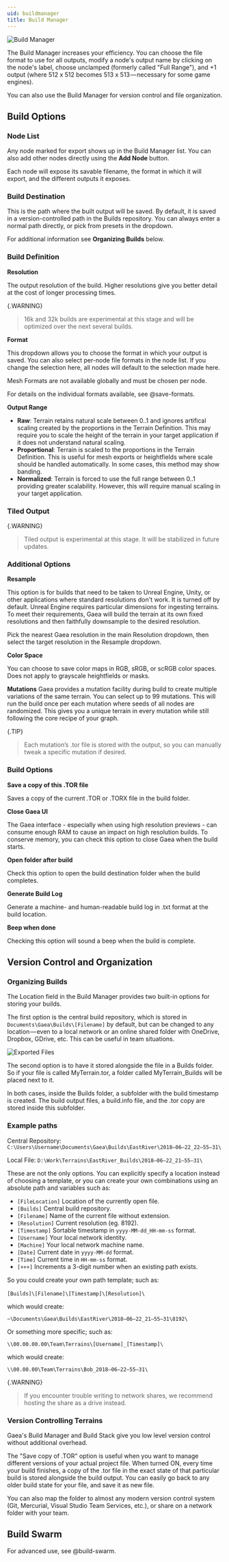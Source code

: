 ```yaml
---
uid: buildmanager
title: Build Manager
---
```


![Build Manager](/images/ui/Build-Manager.png)

The Build Manager increases your efficiency. You can choose the file format to use for all outputs, modify a node's output name by clicking on the node's label, choose unclamped (formerly called "Full Range"), and +1 output (where 512 x 512 becomes 513 x 513 — necessary for some game engines).

You can also use the Build Manager for version control and file organization.


## Build Options

### Node List

Any node marked for export shows up in the Build Manager list. You can also add other nodes directly using the **Add Node** button.

Each node will expose its savable filename, the format in which it will export, and the different outputs it exposes.

### Build Destination

This is the path where the built output will be saved. By default, it is saved in a version-controlled path in the Builds repository. You can always enter a normal path directly, or pick from presets in the dropdown.

For additional information see **Organizing Builds** below.

### Build Definition

**Resolution**

The output resolution of the build. Higher resolutions give you better detail at the cost of longer processing times.

{.WARNING}
> 16k and 32k builds are experimental at this stage and will be optimized over the next several builds.

**Format**

This dropdown allows you to choose the format in which your output is saved. You can also select per-node file formats in the node list. If you change the selection here, all nodes will default to the selection made here.

Mesh Formats are not available globally and must be chosen per node. 

For details on the individual formats available, see @save-formats.

**Output Range**

- **Raw**: Terrain retains natural scale between 0..1 and ignores artifical scaling created by the proportions in the Terrain Definition. This may require you to scale the height of the terrain in your target application if it does not understand natural scaling.                                
- **Proportional**: Terrain is scaled to the proportions in the Terrain Definition. This is useful for mesh exports or heightfields where scale should be handled automatically. In some cases, this method may show banding.
- **Normalized**: Terrain is forced to use the full range between 0..1 providing greater scalability. However, this will require manual scaling in your target application.


### Tiled Output

{.WARNING}
> Tiled output is experimental at this stage. It will be stabilized in future updates.

### Additional Options

**Resample**

This option is for builds that need to be taken to Unreal Engine, Unity, or other applications where standard resolutions don't work. It is turned off by default. Unreal Engine requires particular dimensions for ingesting terrains. To meet their requirements, Gaea will build the terrain at its own fixed resolutions and then faithfully downsample to the desired resolution. 

Pick the nearest Gaea resolution in the main Resolution dropdown, then select the target resolution in the Resample dropdown.

**Color Space**

You can choose to save color maps in RGB, sRGB, or scRGB color spaces. Does not apply to grayscale heightfields or masks.

**Mutations**
Gaea provides a mutation facility during build to create multiple variations of the same terrain. You can select up to 99 mutations. This will run the build once per each mutation where seeds of all nodes are randomized. This gives you a unique terrain in every mutation while still following the core recipe of your graph.

{.TIP}
> Each mutation’s .tor file is stored with the output, so you can manually tweak a specific mutation if desired.

### Build Options

**Save a copy of this .TOR file**

Saves a copy of the current .TOR or .TORX file in the build folder.

**Close Gaea UI**

The Gaea interface - especially when using high resolution previews - can consume enough RAM to cause an impact on high resolution builds. To conserve memory, you can check this option to close Gaea when the build starts.

**Open folder after build**

Check this option to open the build destination folder when the build completes.

**Generate Build Log**

Generate a machine- and human-readable build log in .txt format at the build location.

**Beep when done**

Checking this option will sound a beep when the build is complete.

## Version Control and Organization

### Organizing Builds

The Location field in the Build Manager provides two built-in options for storing your builds.

The first option is the central build repository, which is stored in `Documents\Gaea\Builds\[Filename]` by default, but can be changed to any location — even to a local network or an online shared folder with OneDrive, Dropbox, GDrive, etc. This can be useful in team situations.

![Exported Files](/images/Build-ExportedFiles.png)

The second option is to have it stored alongside the file in a Builds folder. So if your file is called MyTerrain.tor, a folder called MyTerrain_Builds will be placed next to it.

In both cases, inside the Builds folder, a subfolder with the build timestamp is created. The build output files, a build.info file, and the .tor copy are stored inside this subfolder.

### Example paths

Central Repository:
`C:\Users\Username\Documents\Gaea\Builds\EastRiver\2018–06–22_22–55–31\`

Local File:
`D:\Work\Terrains\EastRiver_Builds\2018–06–22_21–55–31\`

These are not the only options. You can explicitly specify a location instead of choosing a template, or you can create your own combinations using an absolute path and variables such as:
* `[FileLocation]` Location of the currently open file.
* `[Builds]` Central build repository.
* `[Filename]` Name of the current file without extension.
* `[Resolution]` Current resolution (eg. 8192).
* `[Timestamp]` Sortable timestamp in `yyyy-MM-dd_HH-mm-ss` format.
* `[Username]` Your local network identity.
* `[Machine]` Your local network machine name.
* `[Date]` Current date in `yyyy-MM-dd` format.
* `[Time]` Current time in `HH-mm-ss` format.
* `[+++]` Increments a 3-digit number when an existing path exists.

So you could create your own path template; such as:

```[Builds]\[Filename]\[Timestamp]\[Resolution]\``` 

which would create:

```~\Documents\Gaea\Builds\EastRiver\2018–06–22_21–55–31\8192\```

Or something more specific; such as:

```\\00.00.00.00\Team\Terrains\[Username]_[Timestamp]\ ```

which would create:

```\\00.00.00\Team\Terrains\Bob_2018–06–22–55–31\```

{.WARNING}
> If you encounter trouble writing to network shares, we recommend hosting the share as a drive instead.


### Version Controlling Terrains

Gaea's Build Manager and Build Stack give you low level version control without additional overhead.

The "Save copy of .TOR" option is useful when you want to manage different versions of your actual project file. When turned ON, every time your build finishes, a copy of the .tor file in the exact state of that particular build is stored alongside the build output. You can easily go back to any older build state for your file, and save it as new file.

You can also map the folder to almost any modern version control system (Git, Mercurial, Visual Studio Team Services, etc.), or share on a network folder with your team.

## Build Swarm

For advanced use, see @build-swarm.

